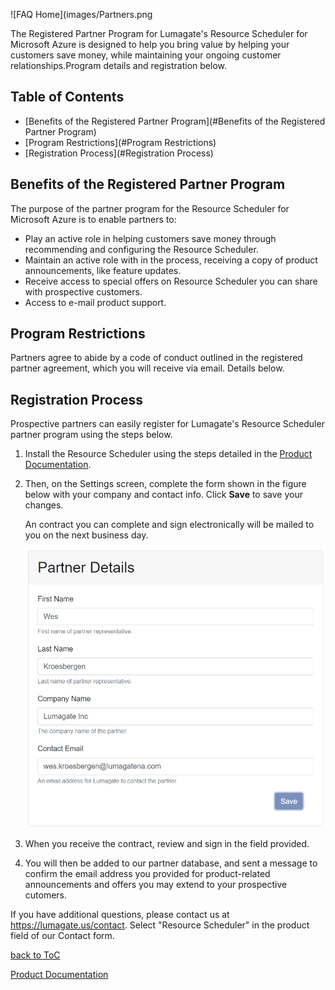 ![FAQ Home](images/Partners.png

The Registered Partner Program for Lumagate's Resource Scheduler for Microsoft Azure is designed to help you bring value by helping your customers save money, while maintaining your ongoing customer relationships.Program details and registration below.

## Table of Contents<!-- omit in toc -->

- [Benefits of the Registered Partner Program](#Benefits of the Registered Partner Program)
- [Program Restrictions](#Program Restrictions)
- [Registration Process](#Registration Process)

## Benefits of the Registered Partner Program<!-- omit in toc -->

The purpose of the partner program for the Resource Scheduler for Microsoft Azure is to enable partners to:

- Play an active role in helping customers save money through recommending and configuring the Resource Scheduler.
- Maintain an active role with in the process, receiving a copy of product announcements, like feature updates.
- Receive access to special offers on Resource Scheduler you can share with prospective customers.
- Access to e-mail product support.

## Program Restrictions<!-- omit in toc -->

Partners agree to abide by a code of conduct outlined in the registered partner agreement, which you will receive via email. Details below.

## Registration Process<!-- omit in toc -->

Prospective partners can easily register for Lumagate's Resource Scheduler partner program using the steps below.

1. Install the Resource Scheduler using the steps detailed in the [Product Documentation](https://lumagateinc.github.io/Resource-Scheduler/).

2. Then, on the Settings screen, complete the form shown in the figure below with your company and contact info. Click **Save** to save your changes. 

    An contract you can complete and sign electronically will be mailed to you on the next business day.

    ![marketplace](images/partner-info.png)

3. When you receive the contract, review and sign in the field provided.

4. You will then be added to our partner database, and sent a message to confirm the email address you provided for product-related announcements and offers you may extend to your prospective cutomers.

If you have additional questions, please contact us at https://lumagate.us/contact. Select "Resource Scheduler" in the product field of our Contact form.

[back to ToC](#table-of-contents)

[Product Documentation](https://lumagateinc.github.io/Resource-Scheduler/)
